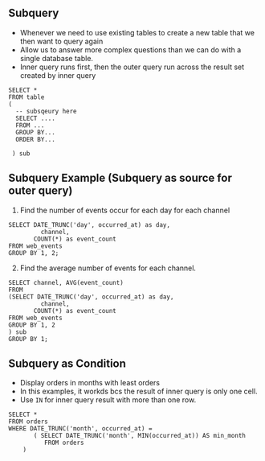 ## Subquery
- Whenever we need to use existing tables to create a new table that we then want to query again
- Allow us to answer more complex questions than we can do with a single database table.
- Inner query runs first, then the outer query run across the result set created by inner query

```
SELECT *
FROM table
(
  -- subsqeury here
  SELECT ....
  FROM ...
  GROUP BY...
  ORDER BY... 
  
 ) sub
```

## Subquery Example (Subquery as source for outer query)
1. Find the number of events occur for each day for each channel
```
SELECT DATE_TRUNC('day', occurred_at) as day,
	     channel,
       COUNT(*) as event_count
FROM web_events
GROUP BY 1, 2;
```
2. Find the average number of events for each channel.
```
SELECT channel, AVG(event_count)
FROM
(SELECT DATE_TRUNC('day', occurred_at) as day,
	     channel,
       COUNT(*) as event_count
FROM web_events
GROUP BY 1, 2
) sub
GROUP BY 1;
```
## Subquery as Condition
- Display orders in months with least orders
- In this examples, it workds bcs the result of inner query is only one cell.
- Use `IN` for inner query result with more than one row.
```
SELECT *
FROM orders
WHERE DATE_TRUNC('month', occurred_at) = 
       ( SELECT DATE_TRUNC('month', MIN(occurred_at)) AS min_month
          FROM orders
	)
```
